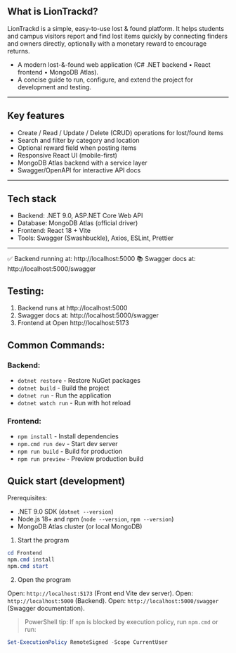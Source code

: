 ## What is LionTrackd?

LionTrackd is a simple, easy-to-use lost & found platform. It helps students and campus visitors report and find lost items quickly by connecting finders and owners directly, optionally with a monetary reward to encourage returns.

- A modern lost-&-found web application (C# .NET backend • React frontend • MongoDB Atlas).
- A concise guide to run, configure, and extend the project for development and testing.

---

## Key features

- Create / Read / Update / Delete (CRUD) operations for lost/found items
- Search and filter by category and location
- Optional reward field when posting items
- Responsive React UI (mobile-first)
- MongoDB Atlas backend with a service layer
- Swagger/OpenAPI for interactive API docs

---

## Tech stack

- Backend: .NET 9.0, ASP.NET Core Web API
- Database: MongoDB Atlas (official driver)
- Frontend: React 18 + Vite
- Tools: Swagger (Swashbuckle), Axios, ESLint, Prettier

---
 
   ✅ Backend running at: http://localhost:5000
   📚 Swagger docs at: http://localhost:5000/swagger

## Testing:

1. Backend runs at http://localhost:5000
2. Swagger docs at: http://localhost:5000/swagger
3. Frontend at Open http://localhost:5173

## Common Commands:

### Backend:
- `dotnet restore` - Restore NuGet packages
- `dotnet build` - Build the project
- `dotnet run` - Run the application
- `dotnet watch run` - Run with hot reload

### Frontend:
- `npm install` - Install dependencies
- `npm.cmd run dev` - Start dev server
- `npm run build` - Build for production
- `npm run preview` - Preview production build

## Quick start (development)

Prerequisites:

- .NET 9.0 SDK (`dotnet --version`)
- Node.js 18+ and npm (`node --version`, `npm --version`)
- MongoDB Atlas cluster (or local MongoDB)

1. Start the program

```powershell
cd Frontend
npm.cmd install
npm.cmd start
```

2. Open the program

Open: `http://localhost:5173` (Front end Vite dev server).
Open: `http://localhost:5000` (Backend).
Open: `http://localhost:5000/swagger` (Swagger documentation).

> PowerShell tip: If `npm` is blocked by execution policy, run `npm.cmd` or run:

```powershell
Set-ExecutionPolicy RemoteSigned -Scope CurrentUser
```